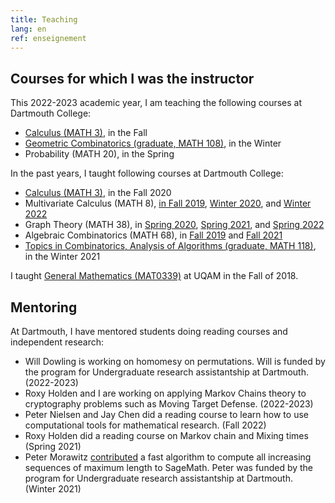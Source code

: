 ```yaml
---
title: Teaching
lang: en
ref: enseignement
---
```



## Courses for which I was the instructor

This 2022-2023 academic year, I am teaching the following courses at Dartmouth College:
 * [Calculus (MATH 3)](https://math.dartmouth.edu/~m3f22), in the Fall
 * [Geometric Combinatorics (graduate, MATH 108)](https://math.dartmouth.edu/~m108w23), in the Winter
 * Probability (MATH 20), in the Spring

In the past years, I taught following courses at Dartmouth College:
 * [Calculus (MATH 3)](https://math.dartmouth.edu/~m3f20), in the Fall 2020
 * Multivariate Calculus (MATH 8), [in Fall 2019](https://math.dartmouth.edu/~m8f19), [Winter 2020](https://math.dartmouth.edu/~m8w20), and [Winter 2022](https://math.dartmouth.edu/~m8w22)
 * Graph Theory (MATH 38), in [Spring 2020](https://math.dartmouth.edu/~m38s20), [Spring 2021](https://math.dartmouth.edu/~m38s21), and [Spring 2022](https://math.dartmouth.edu/~m38s22)
 * Algebraic Combinatorics (MATH 68), in [Fall 2019](https://math.dartmouth.edu/~m68f19) and [Fall 2021](https://math.dartmouth.edu/~m68f21)
 * [Topics in Combinatorics, Analysis of Algorithms (graduate, MATH 118)](https://canvas.dartmouth.edu/courses/44288), in the Winter 2021


I taught [General Mathematics (MAT0339)](mat0339.html) at UQAM in the Fall of 2018.


## Mentoring

At Dartmouth, I have mentored students doing reading courses and independent research:
* Will Dowling is working on homomesy on permutations. Will is funded by the program for Undergraduate research assistantship at Dartmouth. (2022-2023)
* Roxy Holden and I are working on applying Markov Chains theory to cryptography problems such as Moving Target Defense. (2022-2023)
* Peter Nielsen and Jay Chen did a reading course to learn how to use computational tools for mathematical research. (Fall 2022)
* Roxy Holden did a reading course on Markov chain and Mixing times (Spring 2021)
* Peter Morawitz [contributed](https://trac.sagemath.org/ticket/31451) a fast algorithm to compute all increasing sequences of maximum length to SageMath. Peter was funded by the program for Undergraduate research assistantship at Dartmouth. (Winter 2021)

